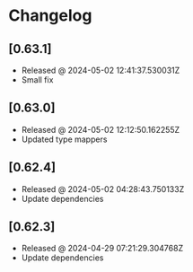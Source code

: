 # Changelog

## [0.63.1]

- Released @ 2024-05-02 12:41:37.530031Z
- Small fix

## [0.63.0]

- Released @ 2024-05-02 12:12:50.162255Z
- Updated type mappers

## [0.62.4]

- Released @ 2024-05-02 04:28:43.750133Z
- Update dependencies

## [0.62.3]

- Released @ 2024-04-29 07:21:29.304768Z
- Update dependencies
